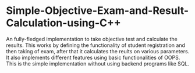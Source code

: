 # Simple-Objective-Exam-and-Result-Calculation-using-C++

An fully-fledged implementation to take objective test and calculate the results. This works by defining the functionality of student registration and then taking of exam, after that it calculates the reults on various parameters. It also implements different features using basic functionalities of OOPS. This is the simple implementation without using backend programs like SQL.
